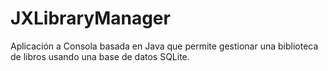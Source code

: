 # JXLibraryManager
Aplicación a Consola basada en Java que permite gestionar una biblioteca de libros usando una base de datos SQLite.
